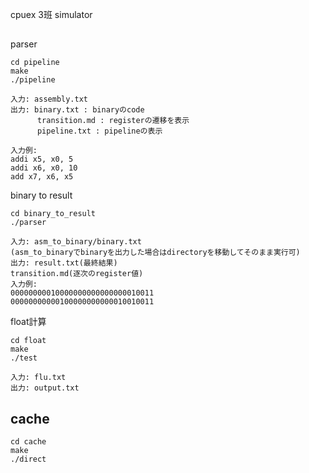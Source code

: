 cpuex 3班 simulator

## 
parser
```
cd pipeline
make
./pipeline
```
    入力: assembly.txt
    出力: binary.txt : binaryのcode
          transition.md : registerの遷移を表示
          pipeline.txt : pipelineの表示

    入力例:
    addi x5, x0, 5
    addi x6, x0, 10
    add x7, x6, x5
    
binary to result
```
cd binary_to_result
./parser
```
    入力: asm_to_binary/binary.txt
    (asm_to_binaryでbinaryを出力した場合はdirectoryを移動してそのまま実行可)
    出力: result.txt(最終結果)
    transition.md(逐次のregister値)
    入力例:
    00000000010000000000000000010011
    00000000000100000000000010010011


float計算
```
cd float
make
./test
```
    入力: flu.txt   
    出力: output.txt

## cache
```
cd cache
make
./direct
```